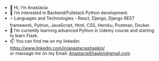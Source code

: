 - 👋 Hi, I’m Anastacia
- 👀 I’m interested in Backend/Fullstack Python development.
- ⭐ Languages and Technologies - React, Django, Django REST framework, Python, JavaScript, Html, CSS, Heroku, Postman, Docker.
- 🌱 I’m currently learning advanced Python in Udemy course and starting to learn Flask. 
- 📫 You can find me on my linkedin: https://www.linkedin.com/in/anastaciashapkin/  
      or massage me on my Email: AnastaciaShapkin@gmail.com

<!---
NesteaPeach/NesteaPeach is a ✨ special ✨ repository because its `README.md` (this file) appears on your GitHub profile.
You can click the Preview link to take a look at your changes.
--->
